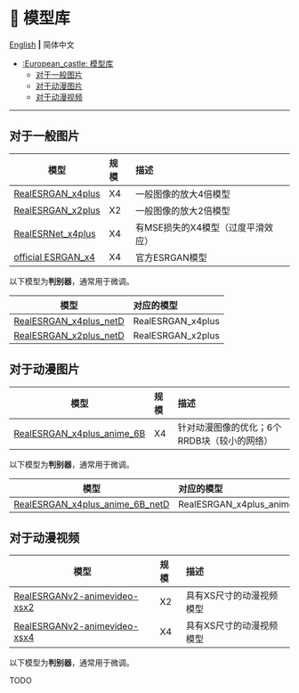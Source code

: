 # :european_castle: 模型库

[English](model_zoo.md) **|** 简体中文

- [:European_castle: 模型库](#european_castle-模型库)
  - [对于一般图片](#对于一般图片)
  - [对于动漫图片](#对于动漫图片)
  - [对于动漫视频](#对于动漫视频)

---

## 对于一般图片

| 模型                                                                                                                             |  规模  | 描述                                         |
| ------------------------------------------------------------------------------------------------------------------------------- | :---- | :------------------------------------------- |
| [RealESRGAN_x4plus](https://github.com/xinntao/Real-ESRGAN/releases/download/v0.1.0/RealESRGAN_x4plus.pth)                      | X4    | 一般图像的放大4倍模型                           |
| [RealESRGAN_x2plus](https://github.com/xinntao/Real-ESRGAN/releases/download/v0.2.1/RealESRGAN_x2plus.pth)                      | X2    | 一般图像的放大2倍模型                           |
| [RealESRNet_x4plus](https://github.com/xinntao/Real-ESRGAN/releases/download/v0.1.1/RealESRNet_x4plus.pth)                      | X4    | 有MSE损失的X4模型（过度平滑效应）                 |
| [official ESRGAN_x4](https://github.com/xinntao/Real-ESRGAN/releases/download/v0.1.1/ESRGAN_SRx4_DF2KOST_official-ff704c30.pth) | X4    | 官方ESRGAN模型                                |

以下模型为**判别器**，通常用于微调。

| 模型                                                                                                                    |      对应的模型      |
| ---------------------------------------------------------------------------------------------------------------------- | :------------------ |
| [RealESRGAN_x4plus_netD](https://github.com/xinntao/Real-ESRGAN/releases/download/v0.2.2.3/RealESRGAN_x4plus_netD.pth) | RealESRGAN_x4plus   |
| [RealESRGAN_x2plus_netD](https://github.com/xinntao/Real-ESRGAN/releases/download/v0.2.2.3/RealESRGAN_x2plus_netD.pth) | RealESRGAN_x2plus   |

## 对于动漫图片

| 模型                                                                                                                            |  规模  |描述                                                         |
| ------------------------------------------------------------------------------------------------------------------------------ | :---- | :---------------------------------------------------------- |
| [RealESRGAN_x4plus_anime_6B](https://github.com/xinntao/Real-ESRGAN/releases/download/v0.2.2.4/RealESRGAN_x4plus_anime_6B.pth) | X4 | 针对动漫图像的优化；6个RRDB块（较小的网络）                          |

以下模型为**判别器**，通常用于微调。

| 模型                                                                                                                                      | 对应的模型                   |
| ---------------------------------------------------------------------------------------------------------------------------------------- | :------------------------- |
| [RealESRGAN_x4plus_anime_6B_netD](https://github.com/xinntao/Real-ESRGAN/releases/download/v0.2.2.4/RealESRGAN_x4plus_anime_6B_netD.pth) | RealESRGAN_x4plus_anime_6B |

## 对于动漫视频

| 模型                                                                                                                                |  规模  | 描述                           |
| ---------------------------------------------------------------------------------------------------------------------------------- | :---- | :----------------------------- |
| [RealESRGANv2-animevideo-xsx2](https://github.com/xinntao/Real-ESRGAN/releases/download/v0.2.3.0/RealESRGANv2-animevideo-xsx2.pth) | X2 | 具有XS尺寸的动漫视频模型              |
| [RealESRGANv2-animevideo-xsx4](https://github.com/xinntao/Real-ESRGAN/releases/download/v0.2.3.0/RealESRGANv2-animevideo-xsx4.pth) | X4 | 具有XS尺寸的动漫视频模型              |

以下模型为**判别器**，通常用于微调。

TODO
